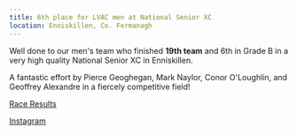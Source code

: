 ```yaml
---
title: 6th place for LVAC men at National Senior XC
location: Enniskillen, Co. Fermanagh
---
```


Well done to our men's team who finished <b>19th team</b> and 6th in Grade B in a very high quality National Senior XC in Enniskillen.

A fantastic effort by Pierce Geoghegan, Mark Naylor, Conor O'Loughlin, and Geoffrey Alexandre in a fiercely competitive field! 

<a href="/races/2024-11-17-National-Senior-XC/" target="_blank" rel="noopener noreferrer">Race Results</a>

<a href="https://www.instagram.com/liffeyvalleyac/p/DCfSHheAeza/?img_index=1" target="_blank" rel="noopener noreferrer">Instagram</a>
